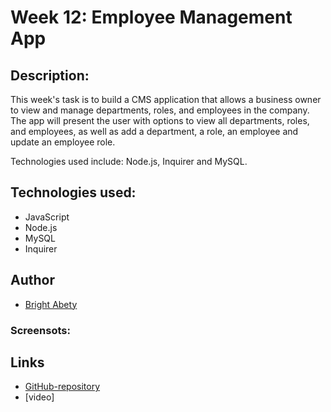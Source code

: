 # Week 12: Employee Management App
## Description:
This week's task is to build a CMS application that allows a business owner to view and manage departments, roles, and employees in the company. The app will present the user with options to view all departments, roles, and employees, as well as add a department, a role, an employee and update an employee role.

Technologies used include: Node.js, Inquirer and MySQL.

## Technologies used:
- JavaScript 
- Node.js
- MySQL
- Inquirer

## Author
- [Bright Abety](https://github.com/kagebright)

### Screensots: 

## Links
- [GitHub-repository](https://github.com/kagebright/Bright-EmployeeTracker)
- [video]
